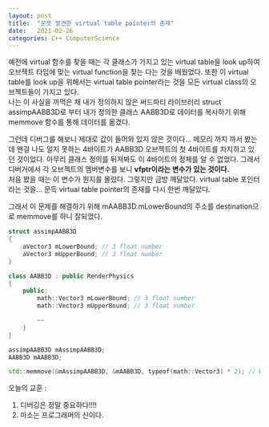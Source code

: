 ```yaml
---
layout: post
title:  "문뜻 발견한 virtual table pointer의 존재"
date:   2021-02-26
categories: C++ ComputerScience
---
```


예전에 virtual 함수를 찾을 때는 각 클래스가 가지고 있는 virtual table을 look up하여 오브젝트 타입에 맞는 virtual function을 찾는 다는 것을 배웠었다. 또한 이 virtual table를 look up을 위해서는 virtual table pointer라는 것을 모든 virtual class의 오브젝트들이 가지고 있다.     
나는 이 사실을 까먹은 채 내가 정의하지 않은 써드파티 라이브러리 struct assimpAABB3D로 부터 내가 정의한 클래스 AABB3D로 데이터를 복사하기 위해 memmove 함수를 통해 데이터를 옮겼다.       

그런데 디버그를 해보니 제대로 값이 들어와 있지 않은 것이다... 메모리 까지 까서 봤는 데 왠걸 나도 알지 못하는 4바이트가 AABB3D 오브젝트의 첫 4바이트를 차지하고 있던 것이었다. 아무리 클래스 정의를 뒤져봐도 이 4바이트의 정체를 알 수 없었다. 그래서 디버거에서 각 오브젝트의 멤버변수를 보니 **vfptr이라는 변수가 있는 것이다.**      
처음 봤을 때는 이 변수가 뭔지를 몰랐다. 그렇지만 금방 깨달았다. virtual table 포인터라는 것을... 문득 virtual table pointer의 존재를 다시 한번 깨달았다.      

그래서 이 문제를 해결하기 위해 mAABB3D.mLowerBound의 주소를 destination으로 memmove를 하니 잘되었다.      

```c++
struct assimpAABB3D
{
    aVector3 mLowerBound; // 3 float number
    aVector3 mUpperBound; // 3 float number
}

class AABB3D : public RenderPhysics
{
    public:
        math::Vector3 mLowerBound; // 3 float number
        math::Vector3 mUpperBound; // 3 float number

        ~~
    }
}

assimpAABB3D mAssimpAABB3D;
AABB3D mAABB3D;

std::memmove(&mAssimpAABB3D, &mAABB3D, typeof(math::Vector3) * 2); // Weird!!
```     

오늘의 교훈 :       
1. 디버깅은 정말 중요하다!!!!            
2. 마소는 프로그래머의 신이다.        
